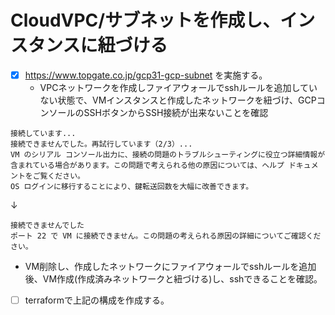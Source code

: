 # CloudVPC/サブネットを作成し、インスタンスに紐づける
- [x] https://www.topgate.co.jp/gcp31-gcp-subnet を実施する。
    - VPCネットワークを作成しファイアウォールでsshルールを追加していない状態で、VMインスタンスと作成したネットワークを紐づけ、GCPコンソールのSSHボタンからSSH接続が出来ないことを確認
```
接続しています...
接続できませんでした。再試行しています（2/3）...
VM のシリアル コンソール出力に、接続の問題のトラブルシューティングに役立つ詳細情報が含まれている場合があります。この問題で考えられる他の原因については、ヘルプ ドキュメントをご覧ください。
OS ログインに移行することにより、鍵転送回数を大幅に改善できます。
```
↓
```
接続できませんでした
ポート 22 で VM に接続できません。この問題の考えられる原因の詳細についてご確認ください。
```

- VM削除し、作成したネットワークにファイアウォールでsshルールを追加後、VM作成(作成済みネットワークと紐づける)し、sshできることを確認。

- [ ] terraformで上記の構成を作成する。